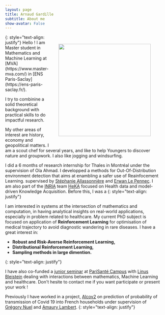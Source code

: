 ```yaml
---
layout: page
title: Arnaud Gardille
subtitle: About me
show-avatar: False
---
```


<img style="float: right;" src="/assets/img/Arnaud-Gardille_HD.tif" width="300" hspace="30" vspace="30">
{: style="text-align: justify"}
Hello ! I am Master student in Mathematics and Machine Learning at [MVA](https://www.master-mva.com/) in [ENS Paris-Saclay](https://ens-paris-saclay.fr/). 

I try to combinine a solid theoretical background with practical skills to do impactful research. 


My other areas of interest are history, economy and geopolitical matters. I am a scout chef for several years, and like to help Youngers to discover nature and groupwork. I also like jogging and windsurfing.

I did a 6 months of research internship for Thales in Montréal under the supervision of Ola Ahmad. I developped a methods for Out-Of-Distribution environment detection that aims at enambling a safer use of Reainfocement Learning. 
supervised by [Stéphanie Allassonnière](https://sites.google.com/site/stephanieallassonniere/) and [Erwan Le Pennec](http://www.cmap.polytechnique.fr/~lepennec/fr/). I am also part of the [INRIA](https://www.inria.fr/fr) team [HeKA](https://team.inria.fr/heka/) focused on Health data and model-driven Knowledge Acquisition. Before this, I was a 
{: style="text-align: justify"}

I am interested in systems at the intersection of mathematics and computation, in having analytical insights on real-world applications, especially in problem related to healthcare.
My current PhD  subject is focused on application of **Reinforcement Learning** for optimisation of medical trajectory to avoid diagnostic wandering in rare diseases. I have a great interest in:
- **Robust and Risk-Averse Reinforcement Learning,**
- **Distributional Reinforcement Learning,**
- **Sampling methods in large dimention.**

 
{: style="text-align: justify"}


I have also co-funded a [junior seminar](https://seminairedoctorantcrc.github.io/aboutme/) at [PariSanté Campus](https://parisantecampus.fr/) with [Linus Bleistein](https://linusbleistein.github.io/) dealing with interactions between mathematics, Machine Learning and healthcare. Don't hesite to contact me if you want participate or present your work !


Previously I have worked in a project, [Alcov2](https://www.college-de-france.fr/site/actualites/Alcov2-Enquete-pour-l-etude-de-la-transmission-de-SARS-Cov2-au-sein-des-foyers-francais.htm) on prediction of probability of transmission of Covid 19 into French households under supervision of [Grégory Nuel](http://nuel.perso.math.cnrs.fr/) and [Amaury Lambert](https://www.lpsm.paris/pageperso/amaury.lambert/).
{: style="text-align: justify"}






